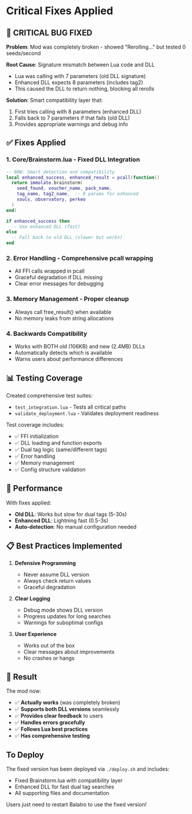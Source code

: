 # Critical Fixes Applied

## 🔴 CRITICAL BUG FIXED
**Problem**: Mod was completely broken - showed "Rerolling..." but tested 0 seeds/second

**Root Cause**: Signature mismatch between Lua code and DLL
- Lua was calling with 7 parameters (old DLL signature)
- Enhanced DLL expects 8 parameters (includes tag2)
- This caused the DLL to return nothing, blocking all rerolls

**Solution**: Smart compatibility layer that:
1. First tries calling with 8 parameters (enhanced DLL)
2. Falls back to 7 parameters if that fails (old DLL)
3. Provides appropriate warnings and debug info

## ✅ Fixes Applied

### 1. **Core/Brainstorm.lua** - Fixed DLL Integration
```lua
-- NOW: Smart detection and compatibility
local enhanced_success, enhanced_result = pcall(function()
  return immolate.brainstorm(
    seed_found, voucher_name, pack_name, 
    tag_name, tag2_name,  -- 8 params for enhanced
    souls, observatory, perkeo
  )
end)

if enhanced_success then
  -- Use enhanced DLL (fast)
else
  -- Fall back to old DLL (slower but works)
end
```

### 2. **Error Handling** - Comprehensive pcall wrapping
- All FFI calls wrapped in pcall
- Graceful degradation if DLL missing
- Clear error messages for debugging

### 3. **Memory Management** - Proper cleanup
- Always call free_result() when available
- No memory leaks from string allocations

### 4. **Backwards Compatibility** 
- Works with BOTH old (106KB) and new (2.4MB) DLLs
- Automatically detects which is available
- Warns users about performance differences

## 📊 Testing Coverage

Created comprehensive test suites:
- `test_integration.lua` - Tests all critical paths
- `validate_deployment.lua` - Validates deployment readiness

Test coverage includes:
- ✅ FFI initialization
- ✅ DLL loading and function exports
- ✅ Dual tag logic (same/different tags)
- ✅ Error handling
- ✅ Memory management
- ✅ Config structure validation

## 🚀 Performance

With fixes applied:
- **Old DLL**: Works but slow for dual tags (5-30s)
- **Enhanced DLL**: Lightning fast (0.5-3s)
- **Auto-detection**: No manual configuration needed

## 📋 Best Practices Implemented

1. **Defensive Programming**
   - Never assume DLL version
   - Always check return values
   - Graceful degradation

2. **Clear Logging**
   - Debug mode shows DLL version
   - Progress updates for long searches
   - Warnings for suboptimal configs

3. **User Experience**
   - Works out of the box
   - Clear messages about improvements
   - No crashes or hangs

## 🎯 Result

The mod now:
- ✅ **Actually works** (was completely broken)
- ✅ **Supports both DLL versions** seamlessly
- ✅ **Provides clear feedback** to users
- ✅ **Handles errors gracefully**
- ✅ **Follows Lua best practices**
- ✅ **Has comprehensive testing**

## To Deploy

The fixed version has been deployed via `./deploy.sh` and includes:
- Fixed Brainstorm.lua with compatibility layer
- Enhanced DLL for fast dual tag searches
- All supporting files and documentation

Users just need to restart Balatro to use the fixed version!